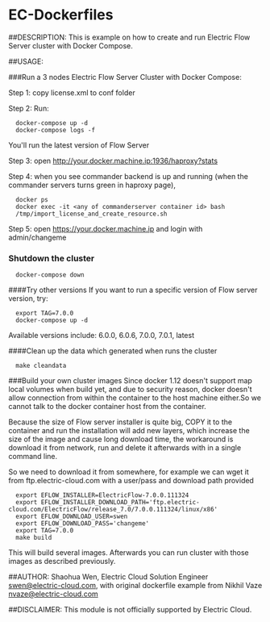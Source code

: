 # EC-Dockerfiles
##DESCRIPTION:
This is example on how to create and run Electric Flow Server cluster with Docker Compose.

##USAGE:

###Run a 3 nodes Electric Flow Server Cluster with Docker Compose:

Step 1: copy license.xml to conf folder

Step 2: Run:

```
  docker-compose up -d
  docker-compose logs -f
```
You'll run the latest version of Flow Server

Step 3: open http://your.docker.machine.ip:1936/haproxy?stats

Step 4: when you see commander backend is up and running (when the commander servers turns green in haproxy page), 
```
  docker ps
  docker exec -it <any of commanderserver container id> bash
  /tmp/import_license_and_create_resource.sh
```

Step 5: open https://your.docker.machine.ip and login with admin/changeme

### Shutdown the cluster
```
  docker-compose down
```

####Try other versions
If you want to run a specific version of Flow server version, try:
```
  export TAG=7.0.0
  docker-compose up -d
```
Available versions include: 6.0.0, 6.0.6, 7.0.0, 7.0.1, latest

####Clean up the data which generated when runs the cluster
```
  make cleandata
```

###Build your own cluster images
Since docker 1.12 doesn't support map local volumes when build yet, and  due to security reason, docker doesn't allow connection from within the container to the host machine either.So we cannot talk to the docker container host from the container.

Because the size of Flow server installer is quite big, COPY it to the container and run the installation will add new layers, which increase the size of the image and cause long download time, the workaround is download it from network, run and delete it afterwards with in a single command line.

So we need to download it from somewhere, for example we can wget it from ftp.electric-cloud.com with a user/pass and download path provided

```
  export EFLOW_INSTALLER=ElectricFlow-7.0.0.111324
  export EFLOW_INSTALLER_DOWNLOAD_PATH='ftp.electric-cloud.com/ElectricFlow/release_7.0/7.0.0.111324/linux/x86'
  export EFLOW_DOWNLOAD_USER=swen
  export EFLOW_DOWNLOAD_PASS='changeme'
  export TAG=7.0.0
  make build
```

This will build several images.
Afterwards you can run cluster with those images as described previously.


##AUTHOR:
Shaohua Wen, Electric Cloud Solution Engineer swen@electric-cloud.com, with original dockerfile example from Nikhil Vaze <nvaze@electric-cloud.com>


##DISCLAIMER:
This module is not officially supported by Electric Cloud.
